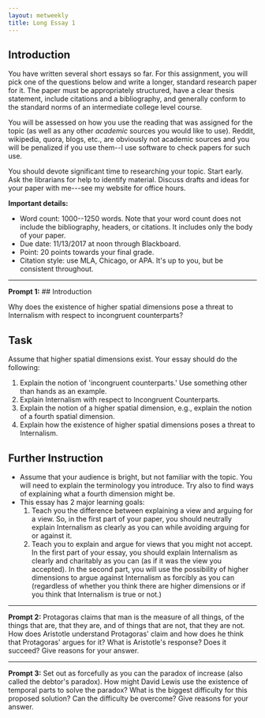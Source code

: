 ```yaml
---
layout: metweekly
title: Long Essay 1
---
```


## Introduction

You have written several short essays so far. For this assignment, you will pick one of the questions below and write a longer, standard research paper for it. The paper must be appropriately structured, have a clear thesis statement, include citations and a bibliography, and generally conform to the standard norms of an intermediate college level course. 

You will be assessed on how you use the reading that was assigned for the topic (as well as any other *academic* sources you would like to use). Reddit, wikipedia, quora, blogs, etc., are obviously not academic sources and you will be penalized if you use them--I use software to check papers for such use. 

You should devote significant time to researching your topic. Start early. Ask the librarians for help to identify material. Discuss drafts and ideas for your paper with me---see my website for office hours. 

**Important details:**

+ Word count: 1000--1250 words. Note that your word count does not include the bibliography, headers, or citations. It includes only the body of your paper. 
+ Due date: 11/13/2017 at noon through Blackboard. 
+ Point: 20 points towards your final grade. 
+ Citation style: use MLA, Chicago, or APA. It's up to you, but be consistent throughout. 

---

**Prompt 1:** ## Introduction

Why does the existence of higher spatial dimensions pose a threat to Internalism with respect to incongruent counterparts? 

## Task

Assume that higher spatial dimensions exist. Your essay should do the following: 

1. Explain the notion of 'incongruent counterparts.' Use something other than hands as an example.
1. Explain Internalism with respect to Incongruent Counterparts. 
2. Explain the notion of a higher spatial dimension, e.g., explain the notion of a fourth spatial dimension.  
2. Explain how the existence of higher spatial dimensions poses a threat to Internalism.
 

## Further Instruction
+ Assume that your audience is bright, but not familiar with the topic. You will need to explain the terminology you introduce. Try also to find ways of explaining what a fourth dimension might be. 
+ This essay has 2 major learning goals: 
	1. Teach you the difference between explaining a view and arguing for a view. So, in the first part of your paper, you should neutrally explain Internalism as clearly as you can while avoiding arguing for or against it. 
	2. Teach you to explain and argue for views that you might not accept.  In the first part of your essay, you should explain Internalism as clearly and charitably as you can (as if it was the view you accepted). In the second part, you will use the possibility of higher dimensions to argue against Internalism as forcibly as you can (regardless of whether you think there are higher dimensions or if you think that Internalism is true or not.) 

---

**Prompt 2:** Protagoras claims that man is the measure of all things, of the things that are, that they are, and of things that are not, that they are not. How does Aristotle understand Protagoras' claim and how does he think that Protagoras' argues for it? What is Aristotle's response? Does it succeed? Give reasons for your answer.

---

**Prompt 3:** Set out as forcefully as you can the paradox of increase (also called the debtor's paradox). How might David Lewis use the existence of temporal parts to solve the paradox? What is the biggest difficulty for this proposed solution? Can the difficulty be overcome? Give reasons for your answer.  
